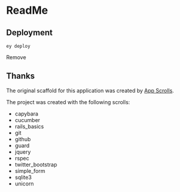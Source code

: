 # ReadMe


## Deployment

```
ey deploy
```
Remove
## Thanks

The original scaffold for this application was created by [App Scrolls](http://appscrolls.org).

The project was created with the following scrolls:

* capybara
* cucumber
* rails_basics
* git
* github
* guard
* jquery
* rspec
* twitter_bootstrap
* simple_form
* sqlite3
* unicorn


